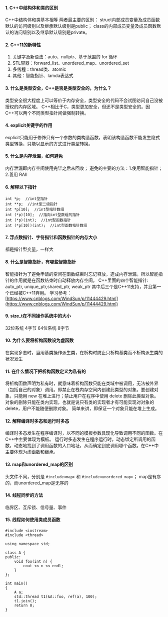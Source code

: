 #### 1. C++中结构体和类的区别
C++中结构体和类基本相等
两者最主要的区别：
struct内部成员变量及成员函数默认的访问级别以及继承默认级别是public；
class的内部成员变量及成员函数默认的访问级别以及继承默认级别是private。

#### 2. C++11的新特性
1. 关键字及新语法：auto、nullptr、基于范围的 for 循环
2. STL容器：forward_list、unordered_map、unordered_set
3. 多线程：thread类、atomic
4. 其他：智能指针、lamda表达式

#### 3. 什么是类型安全，C++是否是类型安全的，为什么？
类型安全很大程度上可以等价于内存安全，类型安全的代码不会试图访问自己没被授权的内存区域。
C++相比于C，类型更加安全，但还不是类型安全的。因C++可以两个不同类型指针间做强制转换。

#### 4. explicit关键字的作用
explicit只能用于修饰只有一个参数的类构造函数，表明该构造函数不能发生隐式类型转换，只能以显示的方式进行类型转换。

#### 5. 什么是内存泄漏，如何避免
内存泄漏即内存空间使用完毕之后未回收；
避免的主要的方法：1.使用智能指针；2.善用 RAII

#### 6. 解释以下指针
```
int *p;  //int型指针
int **p;  //int型二级指针
int *p[10];  //int型指针数组
int (*p)[10];  //指向int型数组的指针
int (*p)(int);  //int型函数指针
int (*p[10])(int);  //int型函数指针数组
```

#### 7. 浮点数指针、字符指针和函数指针的内存大小
都是指针型变量，一样大

#### 8. 什么是智能指针，有哪些智能指针
智能指针为了避免申请的空间在函数结束时忘记释放，造成内存泄漏。所以智能指针的作用就是在函数结束时自动释放内存空间。
C++里面的四个智能指针: auto_ptr, unique_ptr,shared_ptr, weak_ptr 其中后三个是C++11支持，并且第一个已经被C++11弃用。
学习参考：[https://www.cnblogs.com/WindSun/p/11444429.html](https://www.cnblogs.com/WindSun/p/11444429.html)

#### 9. size_t在不同操作系统中的大小
32位系统 4字节
64位系统 8字节

#### 10. 为什么要将析构函数设为虚函数
在实现多态时，当用基类操作派生类，在析构时防止只析构基类而不析构派生类的状况发生

#### 11. 在什么情况下把析构函数定义为私有的
将析构函数声明为私有时，就意味着析构函数只能在类域中被调用，无法被外界（包括自己的对象）调用。即禁止在栈内存空间内创建此类型的对象。要创建对象，只能用 new 在堆上进行；禁止用户在程序中使用 delete 删除此类型对象。对象的删除只能在类内实现，也就是说只有类的实现者才有可能实现对对象的 delete，用户不能随便删除对象。
简单来讲，即保证一个对象只能在堆上生成。

#### 12. 解释编译时多态和运行时多态
编译时多态发生在程序编译时，以不同的模板参数具现化导致调用不同的函数。在C++中主要体现为模板。
运行时多态发生在程序运行时，动态绑定所调用的函数，动态地找到了调用函数的入口地址，从而确定到底调用哪个函数。在C++中主要体现为虚函数和继承。

#### 13. map和unordered_map的区别
头文件不同，分别是 `#include<map>` 和 `#include<unordered_map>`；
map是有序的，而unordered_map是无序的

#### 14. 线程同步的方法
临界区、互斥锁、信号量、事件

#### 15. 线程如何使用类成员函数
```
#include <iostream>
#include <thread>

using namespace std;

class A {
public:
    void foo(int n) { 
        cout << n << endl; 
    }
};

int main()
{
    A a;
    std::thread t1(&A::foo, ref(a), 100);
    t1.join();
    return 0;
}
```
